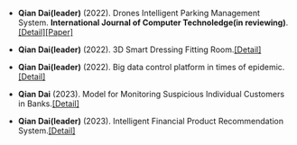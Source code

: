 
- <strong>Qian Dai(leader)</strong> (2022). Drones Intelligent Parking Management System. <strong>International Journal of Computer Technoledge(in reviewing)</strong>. [[Detail]](contents/projects/parking.html)[[Paper]](https://doi.org/10.1016/j.ijrmms.2024.105888)

-  <strong>Qian Dai(leader)</strong> (2022). 3D Smart Dressing Fitting Room.[[Detail]](contents/projects/dressing.html)
- <strong>Qian Dai(leader)</strong> (2022). Big data control platform in times of epidemic.[[Detail]](contents/projects/covid.html)
- <strong>Qian Dai</strong> (2023). Model for Monitoring Suspicious Individual Customers in Banks.[[Detail]](contents/projects/Suspicious.html)
- <strong>Qian Dai(leader)</strong> (2023). Intelligent Financial Product Recommendation System.[[Detail]](contents/projects/Recommendation.html)


